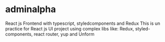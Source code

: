 # adminalpha
React js Frontend with typescript, styledcomponents and Redux
This is un practice for React js UI project using complex libs like: Redux, styled-components, react router, yup and Unform
